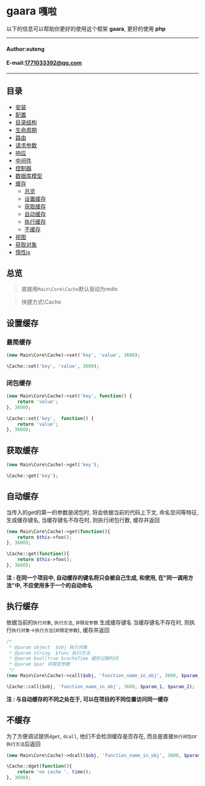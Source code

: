 **gaara** `嘎啦`
==========================
以下的信息可以帮助你更好的使用这个框架 **gaara**, 更好的使用 **php**
****
#### Author:xuteng
#### E-mail:1771033392@qq.com
****
## 目录
* [安装](/helper/install.md)
* [配置](/helper/configure.md)
* [目录结构](/helper/catalog.md)
* [生命周期](/helper/cycle.md)
* [路由](/helper/route.md)
* [请求参数](/helper/request.md)
* [响应](/helper/response.md)
* [中间件](/helper/middleware.md)
* [控制器](/helper/controller.md)
* [数据库模型](/helper/model.md)
* [缓存](/helper/cache.md)
    * [总览](#总览)
    * [设置缓存](#设置缓存)
    * [获取缓存](#获取缓存)
    * [自动缓存](#自动缓存)
    * [执行缓存](#执行缓存)
    * [不缓存](#不缓存)
* [视图](/helper/view.md)
* [获取对象](/helper/getobj.md)
* [惰性js](/helper/inertjs.md)

## 总览

> 直接用`Main\Core\Cache`默认驱动为redis

> 快捷方式\Cache

## 设置缓存

### 最简缓存

```php
(new Main\Core\Cache)->set('key', 'value', 3600);

\Cache::set('key', 'value', 3600);
```

### 闭包缓存

```php
(new Main\Core\Cache)->set('key', function() {
    return 'value';
}, 3600);

\Cache::set('key',  function() {
    return 'value';
}, 3600);
```
## 获取缓存

```php
(new Main\Core\Cache)->get('key');

\Cache::get('key');
```

## 自动缓存

当传入的get的第一的参数是闭包时, 将会依据当前的代码上下文, 命名空间等特征, 生成缓存键名, 当缓存键名不存在时, 则执行闭包行数, 缓存并返回

```php
(new Main\Core\Cache)->get(function(){
    return $this->foo();
}, 3600);

\Cache::get(function(){
    return $this->foo();
}, 3600);
```
**注 : 在同一个项目中, 自动缓存的键名将只会被自己生成, 和使用, 在"同一调用方法"中, 不应使用多于一个的自动命名**

## 执行缓存

依据当前的`执行对象`, `执行方法`, `非限定参数` 生成缓存键名 
当缓存键名不存在时, 则执行`执行对象`->`执行方法`(`非限定参数`), 缓存并返回

```php
/*
 * @param object  $obj 执行对象
 * @param string  $func 执行方法
 * @param bool|true $cacheTime 缓存过期时间
 * @param $par 非限定参数 
 */
(new Main\Core\Cache)->call($obj, 'function_name_in_obj', 3600, $param_1, $param_2);

\Cache::call($obj, 'function_name_in_obj', 3600, $param_1, $param_2);
```
**注 : 与自动缓存的不同之处在于, 可以在项目的不同位置访问同一缓存**

## 不缓存

为了方便调试提供`dget`, `dcall`, 他们不会检测缓存是否存在, 而总是直接`执行闭包`or`执行方法`后返回

```php
(new Main\Core\Cache)->dcall($obj, 'function_name_in_obj', 3600, $param_1, $param_2);

\Cache::dget(function(){
    return 'no cache '. time();
}, 3600);
```
